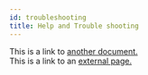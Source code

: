 ```yaml
---
id: troubleshooting
title: Help and Trouble shooting
---
```


This is a link to [another document.](api.md)  
This is a link to an [external page.](http://www.example.com)
